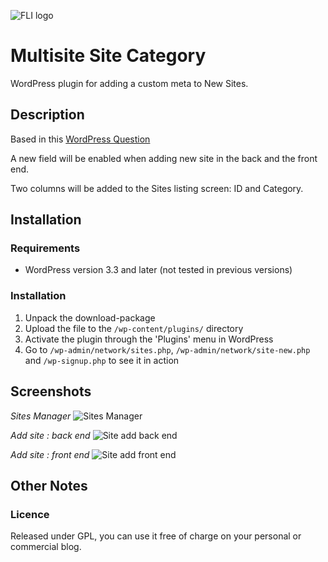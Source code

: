 ![FLI logo](https://github.com/brasofilo/featured-link-image/raw/master/logo.png)

# Multisite Site Category
WordPress plugin for adding a custom meta to New Sites.

## Description
Based in this [WordPress Question](http://wordpress.stackexchange.com/questions/50235/multisite-how-to-add-custom-blog-options-to-new-blog-setup-form)

A new field will be enabled when adding new site in the back and the front end.

Two columns will be added to the Sites listing screen: ID and Category.


## Installation
### Requirements
* WordPress version 3.3 and later (not tested in previous versions)

### Installation
1. Unpack the download-package
1. Upload the file to the `/wp-content/plugins/` directory
1. Activate the plugin through the 'Plugins' menu in WordPress
1. Go to `/wp-admin/network/sites.php`, `/wp-admin/network/site-new.php` and `/wp-signup.php` to see it in action


## Screenshots
*Sites Manager*
![Sites Manager](https://github.com/brasofilo/multisite-site-category/raw/master/screenshot-1.png)

*Add site : back end*
![Site add back end](https://github.com/brasofilo/multisite-site-category/raw/master/screenshot-2.png)

*Add site : front end*
![Site add front end](https://github.com/brasofilo/multisite-site-category/raw/master/screenshot-3.png)


## Other Notes
### Licence
Released under GPL, you can use it free of charge on your personal or commercial blog.

